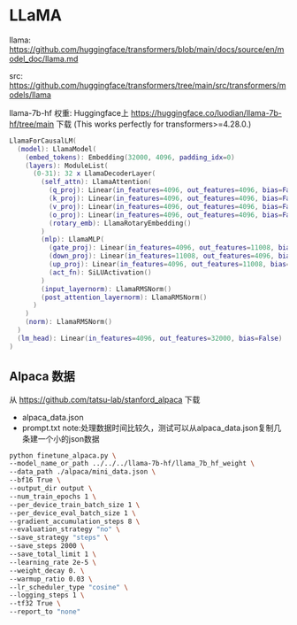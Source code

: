 # LLaMA
llama: https://github.com/huggingface/transformers/blob/main/docs/source/en/model_doc/llama.md

src: https://github.com/huggingface/transformers/tree/main/src/transformers/models/llama

llama-7b-hf 权重: Huggingface上 https://huggingface.co/luodian/llama-7b-hf/tree/main 下载 (This works perfectly for transformers>=4.28.0.)

``` lua
LlamaForCausalLM(
  (model): LlamaModel(
    (embed_tokens): Embedding(32000, 4096, padding_idx=0)
    (layers): ModuleList(
      (0-31): 32 x LlamaDecoderLayer(
        (self_attn): LlamaAttention(
          (q_proj): Linear(in_features=4096, out_features=4096, bias=False)
          (k_proj): Linear(in_features=4096, out_features=4096, bias=False)
          (v_proj): Linear(in_features=4096, out_features=4096, bias=False)
          (o_proj): Linear(in_features=4096, out_features=4096, bias=False)
          (rotary_emb): LlamaRotaryEmbedding()
        )
        (mlp): LlamaMLP(
          (gate_proj): Linear(in_features=4096, out_features=11008, bias=False)
          (down_proj): Linear(in_features=11008, out_features=4096, bias=False)
          (up_proj): Linear(in_features=4096, out_features=11008, bias=False)
          (act_fn): SiLUActivation()
        )
        (input_layernorm): LlamaRMSNorm()
        (post_attention_layernorm): LlamaRMSNorm()
      )
    )
    (norm): LlamaRMSNorm()
  )
  (lm_head): Linear(in_features=4096, out_features=32000, bias=False)
)
```

## Alpaca 数据
从 https://github.com/tatsu-lab/stanford_alpaca
下载
+ alpaca_data.json
+ prompt.txt
note:处理数据时间比较久，测试可以从alpaca_data.json复制几条建一个小的json数据
``` bash
python finetune_alpaca.py \
--model_name_or_path ../../../llama-7b-hf/llama_7b_hf_weight \
--data_path ./alpaca/mini_data.json \
--bf16 True \
--output_dir output \
--num_train_epochs 1 \
--per_device_train_batch_size 1 \
--per_device_eval_batch_size 1 \
--gradient_accumulation_steps 8 \
--evaluation_strategy "no" \
--save_strategy "steps" \
--save_steps 2000 \
--save_total_limit 1 \
--learning_rate 2e-5 \
--weight_decay 0. \
--warmup_ratio 0.03 \
--lr_scheduler_type "cosine" \
--logging_steps 1 \
--tf32 True \
--report_to "none"
```